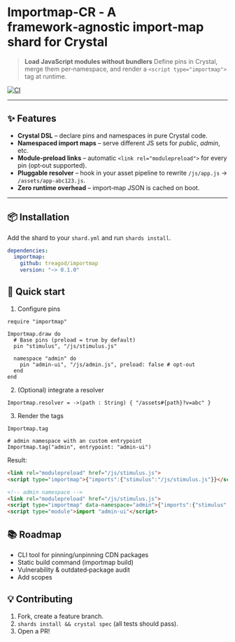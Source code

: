 # Importmap-CR ‑ A framework‑agnostic import‑map shard for Crystal

> **Load JavaScript modules without bundlers**
> Define pins in Crystal, merge them per‑namespace, and render a `<script type="importmap">` tag at runtime.

[![CI](https://github.com/treagod/import_map/actions/workflows/ci.yml/badge.svg)](https://github.com/treagod/import_map/actions/workflows/ci.yml)

---

## ✨ Features

* **Crystal DSL** – declare pins and namespaces in pure Crystal code.
* **Namespaced import maps** – serve different JS sets for *public*, *admin*, etc.
* **Module‑preload links** – automatic `<link rel="modulepreload">` for every pin (opt‑out supported).
* **Pluggable resolver** – hook in your asset pipeline to rewrite `/js/app.js` → `/assets/app‑abc123.js`.
* **Zero runtime overhead** – import‑map JSON is cached on boot.

---

## 📦 Installation

Add the shard to your `shard.yml` and run `shards install`.

```yaml
dependencies:
  importmap:
    github: treagod/importmap
    version: "~> 0.1.0"
```

## 🚀 Quick start

1. Configure pins

```crystal
require "importmap"

Importmap.draw do
  # Base pins (preload = true by default)
  pin "stimulus", "/js/stimulus.js"

  namespace "admin" do
    pin "admin-ui", "/js/admin.js", preload: false # opt‑out
  end
end
```

2. (Optional) integrate a resolver

```crystal
Importmap.resolver = ->(path : String) { "/assets#{path}?v=abc" }
```

3. Render the tags

```crystal
Importmap.tag

# admin namespace with an custom entrypoint
Importmap.tag("admin", entrypoint: "admin-ui")
```

Result:

```html
<link rel="modulepreload" href="/js/stimulus.js">
<script type="importmap">{"imports":{"stimulus":"/js/stimulus.js"}}</script>

<!-- admin namespace -->
<link rel="modulepreload" href="/js/stimulus.js">
<script type="importmap" data-namespace="admin">{"imports":{"stimulus":"/js/stimulus.js","admin-ui":"/js/admin.js"}}</script>
<script type="module">import "admin-ui"</script>
```


## 📚 Roadmap

- CLI tool for pinning/unpinning CDN packages
- Static build command (importmap build)
- Vulnerability & outdated‑package audit
- Add scopes

## 💡 Contributing

1. Fork, create a feature branch.
2. `shards install && crystal spec` (all tests should pass).
3. Open a PR!
